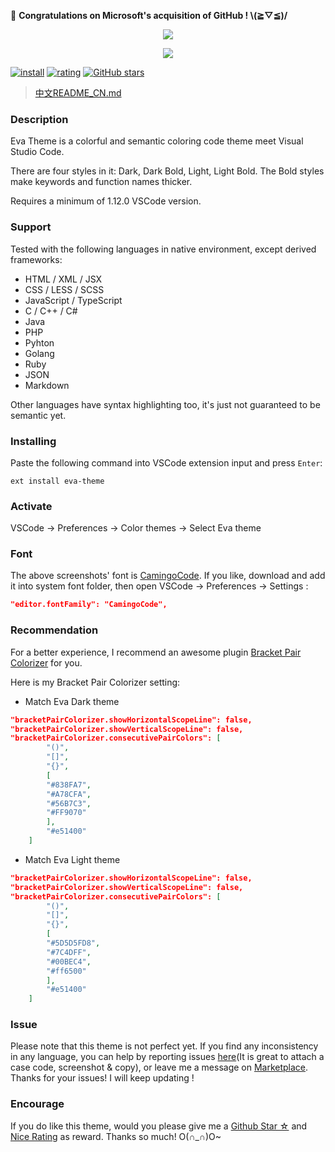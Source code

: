 🎉 **Congratulations on Microsoft's acquisition of GitHub ! \\(≧▽≦)/**
<p align="center"><img src="https://github.com/fisheva/Static/blob/master/Eva-Theme/Screenshot/Eva-Dark5.png?raw=true"></p>
<p align="center"><img src="https://github.com/fisheva/Static/blob/master/Eva-Theme/Screenshot/Eva-Light5.png?raw=true"></p>

[![install](http://vsmarketplacebadge.apphb.com/installs/fisheva.eva-theme.svg?style=flat-flat)](https://marketplace.visualstudio.com/items?itemName=fisheva.eva-theme) [![rating](http://vsmarketplacebadge.apphb.com/rating-short/fisheva.eva-theme.svg?style=flat)](https://marketplace.visualstudio.com/items/fisheva.eva-theme)  [![GitHub stars](https://img.shields.io/github/stars/fisheva/eva-theme.svg?style=social&label=Star&maxAge=2592000)](https://github.com/fisheva/eva-theme)

> [中文README_CN.md](https://github.com/fisheva/Eva-Theme/blob/master/README_CN.md)

### Description

Eva Theme is a colorful and semantic coloring code theme meet Visual Studio Code.

There are four styles in it: Dark, Dark Bold, Light, Light Bold. The Bold styles make keywords and function names thicker.

Requires a minimum of 1.12.0 VSCode version.

### Support

Tested with the following languages in native environment, except derived frameworks:

- HTML / XML / JSX
- CSS / LESS / SCSS
- JavaScript / TypeScript
- C / C++ / C#
- Java
- PHP
- Pyhton
- Golang
- Ruby
- JSON
- Markdown

Other languages have syntax highlighting too, it's just not guaranteed to be semantic yet.

### Installing

Paste the following command into VSCode extension input and press `Enter`:

```shell
ext install eva-theme
```

### Activate

VSCode → Preferences → Color themes → Select Eva theme

### Font

The above screenshots' font is [CamingoCode](https://www.fontsquirrel.com/fonts/camingocode). If you like, download and add it into system font folder, then open VSCode → Preferences → Settings :

```json
"editor.fontFamily": "CamingoCode",
```

### Recommendation

For a better experience, I recommend an awesome plugin [Bracket Pair Colorizer](https://marketplace.visualstudio.com/items?itemName=CoenraadS.bracket-pair-colorizer) for you.

Here is my Bracket Pair Colorizer setting:

- Match Eva Dark theme

```json
"bracketPairColorizer.showHorizontalScopeLine": false,
"bracketPairColorizer.showVerticalScopeLine": false,
"bracketPairColorizer.consecutivePairColors": [
        "()",
        "[]",
        "{}",
        [
        "#838FA7",
        "#A78CFA",
        "#56B7C3",
        "#FF9070"
        ],
        "#e51400"
    ]
```

- Match Eva Light theme

```json
"bracketPairColorizer.showHorizontalScopeLine": false,
"bracketPairColorizer.showVerticalScopeLine": false,
"bracketPairColorizer.consecutivePairColors": [
        "()",
        "[]",
        "{}",
        [
        "#5D5D5FD8",
        "#7C4DFF",
        "#00BEC4",
        "#ff6500"
        ],
        "#e51400"
    ]
```

### Issue

Please note that this theme is not perfect yet. If you find any inconsistency in any language, you can help by reporting issues [here](https://github.com/fisheva/Eva-Theme/issues)(It is great to attach a case code, screenshot & copy), or leave me a message on [Marketplace](https://marketplace.visualstudio.com/items/fisheva.eva-theme). Thanks for your issues! I will keep updating !

### Encourage

If you do like this theme, would you please give me a [Github Star ☆](https://github.com/fisheva/Eva-Theme) and [Nice Rating](https://marketplace.visualstudio.com/items/fisheva.eva-theme) as reward. Thanks so much! O(∩_∩)O~
